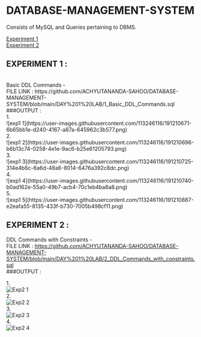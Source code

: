 # DATABASE-MANAGEMENT-SYSTEM
Consists of MySQL and Queries pertaining to DBMS.<br/>

[Experiment 1](#exp1)<br/>
[Experiment 2](##experiment-2-:)<br/>

<h2 id = "exp1"> 
  EXPERIMENT 1 :
</h2><br/> 
Basic DDL Commands -<br/>
FILE LINK : https://github.com/ACHYUTANANDA-SAHOO/DATABASE-MANAGEMENT-SYSTEM/blob/main/DAY%201%20LAB/1_Basic_DDL_Commands.sql <br />
###OUTPUT : <br/>
1.<br/>
![exp1 1](https://user-images.githubusercontent.com/113246116/191210671-6b65bb1e-d240-4167-a87a-645962c3b577.png)<br/>
2.<br/>
![exp1 2](https://user-images.githubusercontent.com/113246116/191210696-b6b13c74-0258-4e1e-9ac6-b25e61205793.png)<br/>
3.<br/>
![exp1 3](https://user-images.githubusercontent.com/113246116/191210725-314e4b6c-6a6d-48a6-8014-6476a392c8dc.png)<br/>
4.<br/>
![exp1 4](https://user-images.githubusercontent.com/113246116/191210740-b0ad162e-55a0-49b7-acb4-70c1eb4ba8a8.png)<br/>
5.<br/>
![exp1 5](https://user-images.githubusercontent.com/113246116/191210887-e2eafa55-8135-433f-b730-7005b498cf11.png)<br/>

## EXPERIMENT 2 :<br/>
DDL Commands with Constraints - <br/>
FILE LINK : https://github.com/ACHYUTANANDA-SAHOO/DATABASE-MANAGEMENT-SYSTEM/blob/main/DAY%201%20LAB/2_DDL_Commands_with_constraints.sql <br/>
###OUTPUT : <br/>

1.<br/>
![Exp2 1](https://user-images.githubusercontent.com/113246116/191207724-4b1c8548-f25d-4f39-bdec-33f34e4d72de.png)<br/>
2.<br/>
![Exp2 2](https://user-images.githubusercontent.com/113246116/191207749-e5bbe634-81e7-4b35-ac0e-31aa14ded22b.png)<br/>
3.<br/>
![Exp2 3](https://user-images.githubusercontent.com/113246116/191207766-d873a836-27bb-46c6-9baf-1de4cc24bf08.png)<br/>
4.<br/>
![Exp2 4](https://user-images.githubusercontent.com/113246116/191207774-35537ca1-1cda-488b-89ca-343a63c90cf8.png)<br/>
